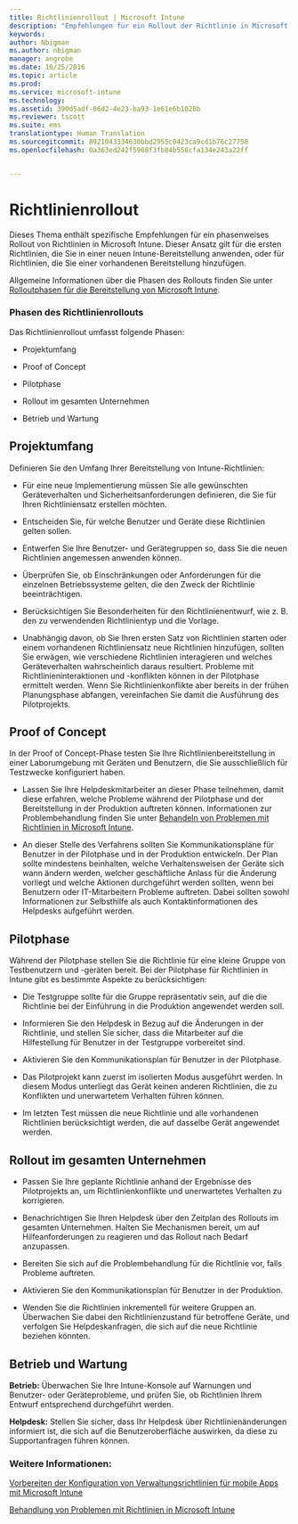 ```yaml
---
title: Richtlinienrollout | Microsoft Intune
description: "Empfehlungen für ein Rollout der Richtlinie in Microsoft Intune in mehreren Phasen."
keywords: 
author: Nbigman
ms.author: nbigman
manager: angrobe
ms.date: 10/25/2016
ms.topic: article
ms.prod: 
ms.service: microsoft-intune
ms.technology: 
ms.assetid: 390d5adf-86d2-4e23-ba93-1e61e6b1028b
ms.reviewer: tscott
ms.suite: ems
translationtype: Human Translation
ms.sourcegitcommit: 8921043334630bbd2955c0423ca9cd1b76c27758
ms.openlocfilehash: 0a363ed242f5968f3fb84b558cfa134e243a22ff


---
```


# Richtlinienrollout
Dieses Thema enthält spezifische Empfehlungen für ein phasenweises Rollout von Richtlinien in Microsoft Intune. Dieser Ansatz gilt für die ersten Richtlinien, die Sie in einer neuen Intune-Bereitstellung anwenden, oder für Richtlinien, die Sie einer vorhandenen Bereitstellung hinzufügen.

Allgemeine Informationen über die Phasen des Rollouts finden Sie unter [Rolloutphasen für die Bereitstellung von Microsoft Intune](rollout-phases-for-microsoft-intune-deployment.md).

### Phasen des Richtlinienrollouts
Das Richtlinienrollout umfasst folgende Phasen:

-   Projektumfang

-   Proof of Concept

-   Pilotphase

-   Rollout im gesamten Unternehmen

-   Betrieb und Wartung

## Projektumfang
Definieren Sie den Umfang Ihrer Bereitstellung von Intune-Richtlinien:

-   Für eine neue Implementierung müssen Sie alle gewünschten Geräteverhalten und Sicherheitsanforderungen definieren, die Sie für Ihren Richtliniensatz erstellen möchten.

-   Entscheiden Sie, für welche Benutzer und Geräte diese Richtlinien gelten sollen.

-   Entwerfen Sie Ihre Benutzer- und Gerätegruppen so, dass Sie die neuen Richtlinien angemessen anwenden können.

-   Überprüfen Sie, ob Einschränkungen oder Anforderungen für die einzelnen Betriebssysteme gelten, die den Zweck der Richtlinie beeinträchtigen.

-   Berücksichtigen Sie Besonderheiten für den Richtlinienentwurf, wie z. B. den zu verwendenden Richtlinientyp und die Vorlage.

-   Unabhängig davon, ob Sie Ihren ersten Satz von Richtlinien starten oder einem vorhandenen Richtliniensatz neue Richtlinien hinzufügen, sollten Sie erwägen, wie verschiedene Richtlinien interagieren und welches Geräteverhalten wahrscheinlich daraus resultiert. Probleme mit Richtlinieninteraktionen und -konflikten können in der Pilotphase ermittelt werden. Wenn Sie Richtlinienkonflikte aber bereits in der frühen Planungsphase abfangen, vereinfachen Sie damit die Ausführung des Pilotprojekts.

## Proof of Concept
In der Proof of Concept-Phase testen Sie Ihre Richtlinienbereitstellung in einer Laborumgebung mit Geräten und Benutzern, die Sie ausschließlich für Testzwecke konfiguriert haben.

-   Lassen Sie Ihre Helpdeskmitarbeiter an dieser Phase teilnehmen, damit diese erfahren, welche Probleme während der Pilotphase und der Bereitstellung in der Produktion auftreten können. Informationen zur Problembehandlung finden Sie unter [Behandeln von Problemen mit Richtlinien in Microsoft Intune](/intune/troubleshoot/troubleshoot-policies-in-microsoft-intune).

-   An dieser Stelle des Verfahrens sollten Sie Kommunikationspläne für Benutzer in der Pilotphase und in der Produktion entwickeln. Der Plan sollte mindestens beinhalten, welche Verhaltensweisen der Geräte sich wann ändern werden, welcher geschäftliche Anlass für die Änderung vorliegt und welche Aktionen durchgeführt werden sollten, wenn bei Benutzern oder IT-Mitarbeitern Probleme auftreten. Dabei sollten sowohl Informationen zur Selbsthilfe als auch Kontaktinformationen des Helpdesks aufgeführt werden.

## Pilotphase
Während der Pilotphase stellen Sie die Richtlinie für eine kleine Gruppe von Testbenutzern und -geräten bereit. Bei der Pilotphase für Richtlinien in Intune gibt es bestimmte Aspekte zu berücksichtigen:

-   Die Testgruppe sollte für die Gruppe repräsentativ sein, auf die die Richtlinie bei der Einführung in die Produktion angewendet werden soll.

-   Informieren Sie den Helpdesk in Bezug auf die Änderungen in der Richtlinie, und stellen Sie sicher, dass die Mitarbeiter auf die Hilfestellung für Benutzer in der Testgruppe vorbereitet sind.

-   Aktivieren Sie den Kommunikationsplan für Benutzer in der Pilotphase.

-   Das Pilotprojekt kann zuerst im isolierten Modus ausgeführt werden. In diesem Modus unterliegt das Gerät keinen anderen Richtlinien, die zu Konflikten und unerwartetem Verhalten führen können.

-   Im letzten Test müssen die neue Richtlinie und alle vorhandenen Richtlinien berücksichtigt werden, die auf dasselbe Gerät angewendet werden.

## Rollout im gesamten Unternehmen

-   Passen Sie Ihre geplante Richtlinie anhand der Ergebnisse des Pilotprojekts an, um Richtlinienkonflikte und unerwartetes Verhalten zu korrigieren.

-   Benachrichtigen Sie Ihren Helpdesk über den Zeitplan des Rollouts im gesamten Unternehmen. Halten Sie Mechanismen bereit, um auf Hilfeanforderungen zu reagieren und das Rollout nach Bedarf anzupassen.

-   Bereiten Sie sich auf die Problembehandlung für die Richtlinie vor, falls Probleme auftreten.

-   Aktivieren Sie den Kommunikationsplan für Benutzer in der Produktion.

-   Wenden Sie die Richtlinien inkrementell für weitere Gruppen an. Überwachen Sie dabei den Richtlinienzustand für betroffene Geräte, und verfolgen Sie Helpdeskanfragen, die sich auf die neue Richtlinie beziehen könnten.

## Betrieb und Wartung
**Betrieb:** Überwachen Sie Ihre Intune-Konsole auf Warnungen und Benutzer- oder Geräteprobleme, und prüfen Sie, ob Richtlinien Ihrem Entwurf entsprechend durchgeführt werden.

**Helpdesk:** Stellen Sie sicher, dass Ihr Helpdesk über Richtlinienänderungen informiert ist, die sich auf die Benutzeroberfläche auswirken, da diese zu Supportanfragen führen können.


### Weitere Informationen:
[Vorbereiten der Konfiguration von Verwaltungsrichtlinien für mobile Apps mit Microsoft Intune](/intune/deploy-use/get-ready-to-configure-mobile-app-management-policies-with-microsoft-intune)

[Behandlung von Problemen mit Richtlinien in Microsoft Intune](/intune/troubleshoot/troubleshoot-policies-in-microsoft-intune)



<!--HONumber=Oct16_HO4-->


